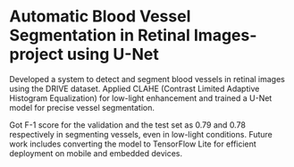 # Automatic Blood Vessel Segmentation in Retinal Images-project using U-Net

Developed a system to detect and segment blood vessels in retinal images using the DRIVE dataset. Applied CLAHE (Contrast Limited Adaptive Histogram Equalization) for low-light enhancement and trained a U-Net model for precise vessel segmentation. 

Got F-1 score for the validation and the test set as 0.79 and 0.78 respectively in segmenting vessels, even in low-light conditions. Future work includes converting the model to TensorFlow Lite for efficient deployment on mobile and embedded devices.

